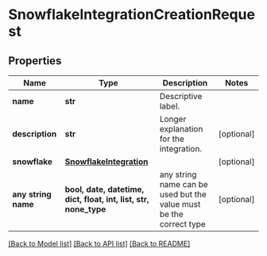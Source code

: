 # SnowflakeIntegrationCreationRequest


## Properties
Name | Type | Description | Notes
------------ | ------------- | ------------- | -------------
**name** | **str** | Descriptive label. | 
**description** | **str** | Longer explanation for the integration. | [optional] 
**snowflake** | [**SnowflakeIntegration**](SnowflakeIntegration.md) |  | [optional] 
**any string name** | **bool, date, datetime, dict, float, int, list, str, none_type** | any string name can be used but the value must be the correct type | [optional]

[[Back to Model list]](../README.md#documentation-for-models) [[Back to API list]](../README.md#documentation-for-api-endpoints) [[Back to README]](../README.md)



